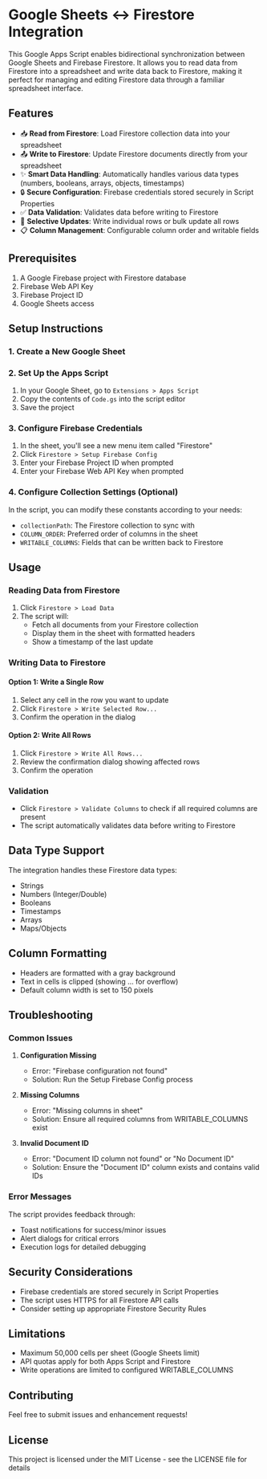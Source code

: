 # Google Sheets ↔ Firestore Integration

This Google Apps Script enables bidirectional synchronization between Google Sheets and Firebase Firestore. It allows you to read data from Firestore into a spreadsheet and write data back to Firestore, making it perfect for managing and editing Firestore data through a familiar spreadsheet interface.

## Features

- 📥 **Read from Firestore**: Load Firestore collection data into your spreadsheet
- 📤 **Write to Firestore**: Update Firestore documents directly from your spreadsheet
- ✨ **Smart Data Handling**: Automatically handles various data types (numbers, booleans, arrays, objects, timestamps)
- 🔒 **Secure Configuration**: Firebase credentials stored securely in Script Properties
- ✅ **Data Validation**: Validates data before writing to Firestore
- 🎯 **Selective Updates**: Write individual rows or bulk update all rows
- 📋 **Column Management**: Configurable column order and writable fields

## Prerequisites

1. A Google Firebase project with Firestore database
2. Firebase Web API Key
3. Firebase Project ID
4. Google Sheets access

## Setup Instructions

### 1. Create a New Google Sheet

### 2. Set Up the Apps Script

1. In your Google Sheet, go to `Extensions > Apps Script`
2. Copy the contents of `Code.gs` into the script editor
3. Save the project

### 3. Configure Firebase Credentials

1. In the sheet, you'll see a new menu item called "Firestore"
2. Click `Firestore > Setup Firebase Config`
3. Enter your Firebase Project ID when prompted
4. Enter your Firebase Web API Key when prompted

### 4. Configure Collection Settings (Optional)

In the script, you can modify these constants according to your needs:
- `collectionPath`: The Firestore collection to sync with
- `COLUMN_ORDER`: Preferred order of columns in the sheet
- `WRITABLE_COLUMNS`: Fields that can be written back to Firestore

## Usage

### Reading Data from Firestore

1. Click `Firestore > Load Data`
2. The script will:
   - Fetch all documents from your Firestore collection
   - Display them in the sheet with formatted headers
   - Show a timestamp of the last update

### Writing Data to Firestore

#### Option 1: Write a Single Row
1. Select any cell in the row you want to update
2. Click `Firestore > Write Selected Row...`
3. Confirm the operation in the dialog

#### Option 2: Write All Rows
1. Click `Firestore > Write All Rows...`
2. Review the confirmation dialog showing affected rows
3. Confirm the operation

### Validation

- Click `Firestore > Validate Columns` to check if all required columns are present
- The script automatically validates data before writing to Firestore

## Data Type Support

The integration handles these Firestore data types:
- Strings
- Numbers (Integer/Double)
- Booleans
- Timestamps
- Arrays
- Maps/Objects

## Column Formatting

- Headers are formatted with a gray background
- Text in cells is clipped (showing ... for overflow)
- Default column width is set to 150 pixels

## Troubleshooting

### Common Issues

1. **Configuration Missing**
   - Error: "Firebase configuration not found"
   - Solution: Run the Setup Firebase Config process

2. **Missing Columns**
   - Error: "Missing columns in sheet"
   - Solution: Ensure all required columns from WRITABLE_COLUMNS exist

3. **Invalid Document ID**
   - Error: "Document ID column not found" or "No Document ID"
   - Solution: Ensure the "Document ID" column exists and contains valid IDs

### Error Messages

The script provides feedback through:
- Toast notifications for success/minor issues
- Alert dialogs for critical errors
- Execution logs for detailed debugging

## Security Considerations

- Firebase credentials are stored securely in Script Properties
- The script uses HTTPS for all Firestore API calls
- Consider setting up appropriate Firestore Security Rules

## Limitations

- Maximum 50,000 cells per sheet (Google Sheets limit)
- API quotas apply for both Apps Script and Firestore
- Write operations are limited to configured WRITABLE_COLUMNS

## Contributing

Feel free to submit issues and enhancement requests!

## License

This project is licensed under the MIT License - see the LICENSE file for details 